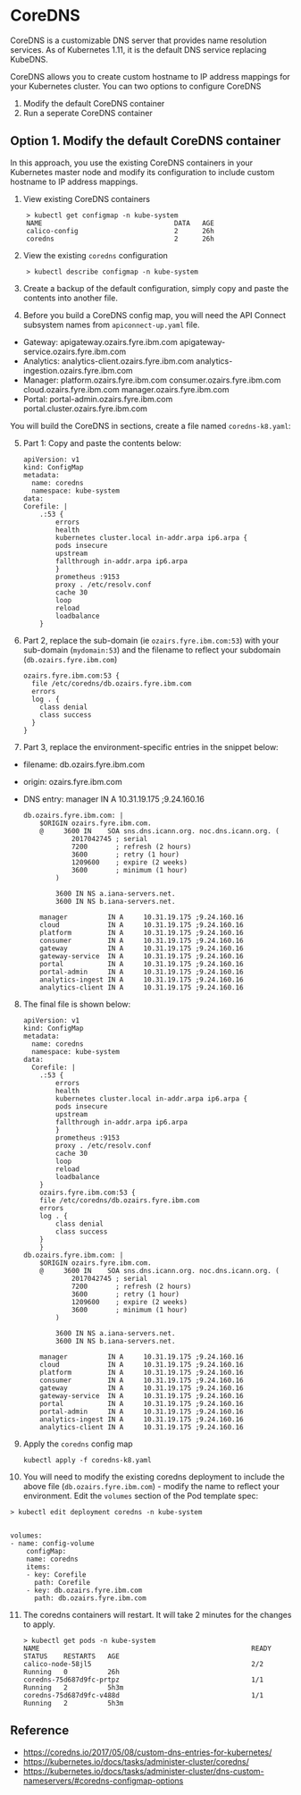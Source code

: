 # CoreDNS

CoreDNS is a customizable DNS server that provides name resolution services. As of Kubernetes 1.11, it is the default DNS service replacing KubeDNS.

CoreDNS allows you to create custom hostname to IP address mappings for your Kubernetes cluster. You can two options to configure CoreDNS

1. Modify the default CoreDNS container
2. Run a seperate CoreDNS container

## Option 1. Modify the default CoreDNS container

In this approach, you use the existing CoreDNS containers in your Kubernetes master node and modify its configuration to include custom hostname to IP address mappings.

1. View existing CoreDNS containers

```
    > kubectl get configmap -n kube-system
    NAME                                 DATA   AGE
    calico-config                        2      26h
    coredns                              2      26h

```

2. View the existing `coredns` configuration

```
    > kubectl describe configmap -n kube-system

```

3. Create a backup of the default configuration, simply copy and paste the contents into another file.

4. Before you build a CoreDNS config map, you will need the API Connect subsystem names from `apiconnect-up.yaml` file.
 - Gateway: apigateway.ozairs.fyre.ibm.com apigateway-service.ozairs.fyre.ibm.com
 - Analytics: analytics-client.ozairs.fyre.ibm.com analytics-ingestion.ozairs.fyre.ibm.com
 - Manager: platform.ozairs.fyre.ibm.com consumer.ozairs.fyre.ibm.com cloud.ozairs.fyre.ibm.com manager.ozairs.fyre.ibm.com
 - Portal: portal-admin.ozairs.fyre.ibm.com portal.cluster.ozairs.fyre.ibm.com

You will build the CoreDNS in sections, create a file named `coredns-k8.yaml`:

5. Part 1: Copy and paste the contents below:

    ```
    apiVersion: v1
    kind: ConfigMap
    metadata:
      name: coredns
      namespace: kube-system
    data:
    Corefile: |
        .:53 {
            errors
            health
            kubernetes cluster.local in-addr.arpa ip6.arpa {
            pods insecure
            upstream
            fallthrough in-addr.arpa ip6.arpa
            }
            prometheus :9153
            proxy . /etc/resolv.conf
            cache 30
            loop
            reload
            loadbalance
        }
    ```

6. Part 2, replace the sub-domain (ie `ozairs.fyre.ibm.com:53`) with your sub-domain (`mydomain:53`) and the filename to reflect your subdomain (`db.ozairs.fyre.ibm.com`)

    ```
    ozairs.fyre.ibm.com:53 {
      file /etc/coredns/db.ozairs.fyre.ibm.com
      errors
      log . {
        class denial
        class success
      }
    }
    ```

7. Part 3, replace the environment-specific entries in the snippet below:
  - filename: db.ozairs.fyre.ibm.com
  - origin: ozairs.fyre.ibm.com
  - DNS entry: manager IN A 10.31.19.175 ;9.24.160.16

    ```
    db.ozairs.fyre.ibm.com: |
        $ORIGIN ozairs.fyre.ibm.com.
        @     3600 IN    SOA sns.dns.icann.org. noc.dns.icann.org. (
                2017042745 ; serial
                7200       ; refresh (2 hours)
                3600       ; retry (1 hour)
                1209600    ; expire (2 weeks)
                3600       ; minimum (1 hour)
            )

            3600 IN NS a.iana-servers.net.
            3600 IN NS b.iana-servers.net.

        manager          IN A     10.31.19.175 ;9.24.160.16
        cloud            IN A     10.31.19.175 ;9.24.160.16
        platform         IN A     10.31.19.175 ;9.24.160.16
        consumer         IN A     10.31.19.175 ;9.24.160.16
        gateway          IN A     10.31.19.175 ;9.24.160.16
        gateway-service  IN A     10.31.19.175 ;9.24.160.16
        portal           IN A     10.31.19.175 ;9.24.160.16
        portal-admin     IN A     10.31.19.175 ;9.24.160.16
        analytics-ingest IN A     10.31.19.175 ;9.24.160.16
        analytics-client IN A     10.31.19.175 ;9.24.160.16
    ```

8. The final file is shown below:

    ```
    apiVersion: v1
    kind: ConfigMap
    metadata:
      name: coredns
      namespace: kube-system
    data:
      Corefile: |
        .:53 {
            errors
            health
            kubernetes cluster.local in-addr.arpa ip6.arpa {
            pods insecure
            upstream
            fallthrough in-addr.arpa ip6.arpa
            }
            prometheus :9153
            proxy . /etc/resolv.conf
            cache 30
            loop
            reload
            loadbalance
        }
        ozairs.fyre.ibm.com:53 {
        file /etc/coredns/db.ozairs.fyre.ibm.com
        errors
        log . {
            class denial
            class success
        }
        }
    db.ozairs.fyre.ibm.com: |
        $ORIGIN ozairs.fyre.ibm.com.
        @     3600 IN    SOA sns.dns.icann.org. noc.dns.icann.org. (
                2017042745 ; serial
                7200       ; refresh (2 hours)
                3600       ; retry (1 hour)
                1209600    ; expire (2 weeks)
                3600       ; minimum (1 hour)
            )

            3600 IN NS a.iana-servers.net.
            3600 IN NS b.iana-servers.net.

        manager          IN A     10.31.19.175 ;9.24.160.16
        cloud            IN A     10.31.19.175 ;9.24.160.16
        platform         IN A     10.31.19.175 ;9.24.160.16
        consumer         IN A     10.31.19.175 ;9.24.160.16
        gateway          IN A     10.31.19.175 ;9.24.160.16
        gateway-service  IN A     10.31.19.175 ;9.24.160.16
        portal           IN A     10.31.19.175 ;9.24.160.16
        portal-admin     IN A     10.31.19.175 ;9.24.160.16
        analytics-ingest IN A     10.31.19.175 ;9.24.160.16
        analytics-client IN A     10.31.19.175 ;9.24.160.16
    ```

9. Apply the `coredns` config map 

    ```
    kubectl apply -f coredns-k8.yaml
    ```

10. You will need to modify the existing coredns deployment to include the above file (`db.ozairs.fyre.ibm.com`) - modify the name to reflect your environment. Edit the `volumes` section of the Pod template spec:

```
> kubectl edit deployment coredns -n kube-system


volumes:
- name: config-volume
    configMap:
    name: coredns
    items:
    - key: Corefile
      path: Corefile
    - key: db.ozairs.fyre.ibm.com
      path: db.ozairs.fyre.ibm.com

```

11. The coredns containers will restart. It will take 2 minutes for the changes to apply.

    ```
    > kubectl get pods -n kube-system
    NAME                                                     READY   STATUS    RESTARTS   AGE
    calico-node-58jl5                                        2/2     Running   0          26h
    coredns-75d687d9fc-prtpz                                 1/1     Running   2          5h3m
    coredns-75d687d9fc-v488d                                 1/1     Running   2          5h3m

    ```

## Reference

- https://coredns.io/2017/05/08/custom-dns-entries-for-kubernetes/
- https://kubernetes.io/docs/tasks/administer-cluster/coredns/
- https://kubernetes.io/docs/tasks/administer-cluster/dns-custom-nameservers/#coredns-configmap-options
